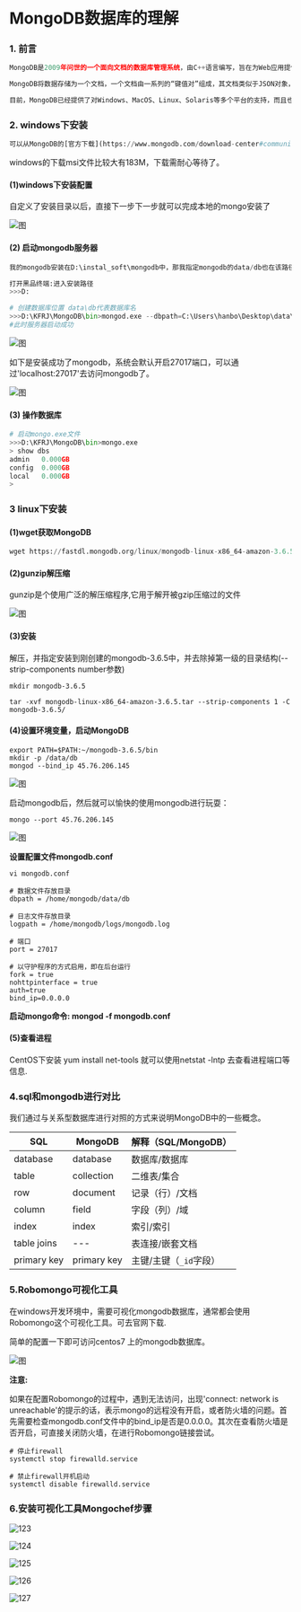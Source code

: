 
# MongoDB数据库的理解


### 1. 前言

```python
MongoDB是2009年问世的一个面向文档的数据库管理系统，由C++语言编写，旨在为Web应用提供可扩展的高性能数据存储解决方案。虽然在划分类别的时候后，MongoDB被认为是NoSQL的产品，但是它更像一个介于关系数据库和非关系数据库之间的产品，在非关系数据库中它功能最丰富，最像关系数型据库。

MongoDB将数据存储为一个文档，一个文档由一系列的“键值对”组成，其文档类似于JSON对象，但是MongoDB对JSON进行了二进制处理（能够更快的定位key和value），因此其文档的存储格式称为BSON。关于JSON和BSON的差别大家可以看看MongoDB官方网站的文章[《JSON and BSON》](https://www.mongodb.com/json-and-bson)。

目前，MongoDB已经提供了对Windows、MacOS、Linux、Solaris等多个平台的支持，而且也提供了多种开发语言的驱动程序，Python当然是其中之一。
```

### 2. windows下安装

```python
可以从MongoDB的[官方下载](https://www.mongodb.com/download-center#community)链接下载MongoDB，官网上提供了windows的安装msi文件，也提供了linux和mac的安装包的，可以直接下载安装
```

windows的下载msi文件比较大有183M，下载需耐心等待了。

#### (1)windows下安装配置

自定义了安装目录以后，直接下一步下一步就可以完成本地的mongo安装了

![图](image/mongo_install_msi.png)

#### (2) 启动mongodb服务器

```python
我的mongodb安装在D:\instal_soft\mongodb中，那我指定mongodb的data/db也在该路径下即可。但是data文件夹和db文件夹需要自己创建，创建成功以后，执行以下的命令即可启动mongodb了

打开黑品终端:进入安装路径
>>>D:

# 创建数据库位置 data\db代表数据库名
>>>D:\KFRJ\MongoDB\bin>mongod.exe --dbpath=C:\Users\hanbo\Desktop\data\db
#此时服务器启动成功
```

![图](image/windows_mongodb_install1.png)

如下是安装成功了mongodb，系统会默认开启27017端口，可以通过'localhost:27017'去访问mongodb了。

![图](image/localhost27017.png)

#### (3) 操作数据库

```python
# 启动mongo.exe文件
>>>D:\KFRJ\MongoDB\bin>mongo.exe
> show dbs
admin   0.000GB
config  0.000GB
local   0.000GB
>
```

### 3 linux下安装

#### (1)wget获取MongoDB

```python
wget https://fastdl.mongodb.org/linux/mongodb-linux-x86_64-amazon-3.6.5.tgz
```

#### (2)gunzip解压缩

gunzip是个使用广泛的解压缩程序,它用于解开被gzip压缩过的文件

![图](image/mongo_centos_gunzip.png)

#### (3)安装

解压，并指定安装到刚创建的mongodb-3.6.5中，并去除掉第一级的目录结构(--strip-components number参数)

```shell
mkdir mongodb-3.6.5

tar -xvf mongodb-linux-x86_64-amazon-3.6.5.tar --strip-components 1 -C mongodb-3.6.5/
```

#### (4)设置环境变量，启动MongoDB

```SHELL
export PATH=$PATH:~/mongodb-3.6.5/bin
mkdir -p /data/db
mongod --bind_ip 45.76.206.145
```

![图](image/mongo_centos_export_path.png)

启动mongodb后，然后就可以愉快的使用mongodb进行玩耍：

```
mongo --port 45.76.206.145
```

![图](image/mongo_centos_mongo.png)

**设置配置文件mongodb.conf**

```shell
vi mongodb.conf

# 数据文件存放目录
dbpath = /home/mongodb/data/db

# 日志文件存放目录
logpath = /home/mongodb/logs/mongodb.log

# 端口
port = 27017

# 以守护程序的方式启用，即在后台运行
fork = true
nohttpinterface = true
auth=true
bind_ip=0.0.0.0
```

**启动mongo命令: mongod -f mongodb.conf**

#### (5)查看进程

CentOS下安装 yum install net-tools 就可以使用netstat -lntp 去查看进程端口等信息.

### 4.sql和mongodb进行对比


我们通过与关系型数据库进行对照的方式来说明MongoDB中的一些概念。

| SQL         | MongoDB     | 解释（SQL/MongoDB）    |
| ----------- | ----------- | ---------------------- |
| database    | database    | 数据库/数据库          |
| table       | collection  | 二维表/集合            |
| row         | document    | 记录（行）/文档        |
| column      | field       | 字段（列）/域          |
| index       | index       | 索引/索引              |
| table joins | ---         | 表连接/嵌套文档        |
| primary key | primary key | 主键/主键（`_id`字段） |

### 5.Robomongo可视化工具


在windows开发环境中，需要可视化mongodb数据库，通常都会使用Robomongo这个可视化工具。可去官网下载.

简单的配置一下即可访问centos7 上的mongodb数据库。


![图](image/mongo_centos_robomongo.png)

**注意:**

如果在配置Robomongo的过程中，遇到无法访问，出现'connect: network is unreachable'的提示的话，表示mongo的远程没有开启，或者防火墙的问题。首先需要检查mongodb.conf文件中的bind_ip是否是0.0.0.0。其次在查看防火墙是否开启，可直接关闭防火墙，在进行Robomongo链接尝试。

	# 停止firewall 
	systemctl stop firewalld.service
	
	# 禁止firewall开机启动 
	systemctl disable firewalld.service
### 6.安装可视化工具Mongochef步骤

![123](./image/123.png)



![124](./image/124.png)



![125](./image/125.png)



![126](./image/126.png)



![127](./image/127.png)
